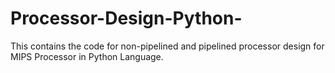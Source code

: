 # Processor-Design-Python-
This contains the code for non-pipelined and pipelined processor design for  MIPS Processor in Python Language.
